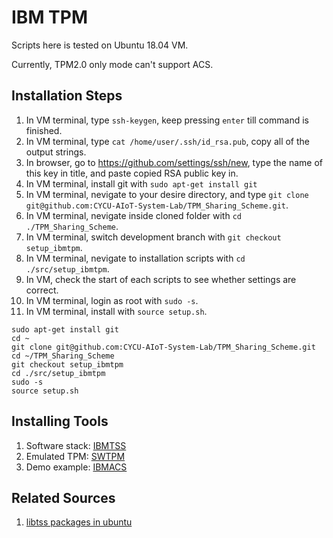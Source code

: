 # IBM TPM

Scripts here is tested on Ubuntu 18.04 VM.

Currently, TPM2.0 only mode can't support ACS.

## Installation Steps

1. In VM terminal, type ```ssh-keygen```, keep pressing ```enter``` till command is finished.
2. In VM terminal, type ```cat /home/user/.ssh/id_rsa.pub```, copy all of the output strings.
3. In browser, go to <https://github.com/settings/ssh/new>, type the name of this key in title, and paste copied RSA public key in.
4. In VM terminal, install git with ```sudo apt-get install git```
5. In VM terminal, nevigate to your desire directory, and type ```git clone git@github.com:CYCU-AIoT-System-Lab/TPM_Sharing_Scheme.git```.
6. In VM terminal, nevigate inside cloned folder with ```cd ./TPM_Sharing_Scheme```.
7. In VM terminal, switch development branch with ```git checkout setup_ibmtpm```.
8. In VM terminal, nevigate to installation scripts with ```cd ./src/setup_ibmtpm```.
9. In VM, check the start of each scripts to see whether settings are correct.
10. In VM terminal, login as root with ```sudo -s```.
11. In VM terminal, install with ```source setup.sh```.

```
sudo apt-get install git
cd ~
git clone git@github.com:CYCU-AIoT-System-Lab/TPM_Sharing_Scheme.git
cd ~/TPM_Sharing_Scheme
git checkout setup_ibmtpm
cd ./src/setup_ibmtpm
sudo -s
source setup.sh
```

## Installing Tools

1. Software stack: [IBMTSS](https://github.com/kgoldman/ibmtss)
2. Emulated TPM: [SWTPM](https://github.com/stefanberger/swtpm)
3. Demo example: [IBMACS](https://github.com/kgoldman/acs)

## Related Sources

1. [libtss packages in ubuntu](https://packages.ubuntu.com/search?keywords=libtss&searchon=names)
